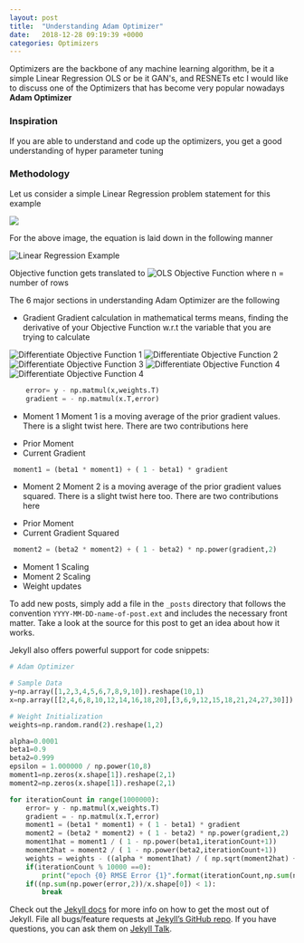 ```yaml
---
layout: post
title:  "Understanding Adam Optimizer"
date:   2018-12-28 09:19:39 +0000
categories: Optimizers
---
```


Optimizers are the backbone of any machine learning algorithm, be it a simple Linear Regression OLS or be it GAN's, and RESNETs etc
I would like to discuss one of the  Optimizers that has become very popular nowadays **Adam Optimizer**

### Inspiration
If you are able to understand and code up the optimizers, you get a good understanding of hyper parameter tuning

### Methodology

Let us consider a simple Linear Regression problem statement for this example

<img src="https://en.wikipedia.org/wiki/Ordinary_least_squares#/media/File:Linear_regression.svg">

For the above image, the equation is laid down in the following manner

<img src="https://latex.codecogs.com/svg.latex?\Large&space;y=w.x" title="Linear Regression Example"/>

Objective function gets translated to
<img src="https://latex.codecogs.com/svg.latex?\Large&space;\min\sum_{i}^{n}{(y_i-wx_i)}^2" title="OLS Objective Function"/>
where n = number of rows

The 6 major sections in understanding Adam Optimizer are the following
 *  Gradient
Gradient calculation in mathematical terms means, finding the derivative of your Objective Function w.r.t the variable that you are trying to calculate
<img src="https://latex.codecogs.com/svg.latex?\Large&space;Gradient=\frac{d}{dw}\min\sum_{i}^{n}{(y_i-wx_i)}^2" title="Differentiate Objective Function 1"/>
<img src="https://latex.codecogs.com/svg.latex?\Large&space;\frac{d}{dw}\min{(y-w.x)}^2" title="Differentiate Objective Function 2"/>
<img src="https://latex.codecogs.com/svg.latex?\Large&space;2{(y-wx)}\frac{d}{dw}{-w.x}" title="Differentiate Objective Function 3"/>
<img src="https://latex.codecogs.com/svg.latex?\Large&space;If\hspaceE={(y-wx)}" title="Differentiate Objective Function 4"/>
<img src="https://latex.codecogs.com/svg.latex?\Large&space;Gradient\hspace=\hspace-2Ex" title="Differentiate Objective Function 4"/>

```python
    error= y - np.matmul(x,weights.T)
    gradient = - np.matmul(x.T,error)
```
 *  Moment 1
Moment 1 is a moving average of the prior gradient values. There is a slight twist here. There are two contributions here
   - Prior Moment
   - Current Gradient
``` python
 moment1 = (beta1 * moment1) + ( 1 - beta1) * gradient
```

 *  Moment 2
Moment 2 is a moving average of the prior gradient values squared. There is a slight twist here too. There are two contributions here
 - Prior Moment 
 - Current Gradient Squared
``` python
 moment2 = (beta2 * moment2) + ( 1 - beta2) * np.power(gradient,2)
```
 *  Moment 1 Scaling
 *  Moment 2 Scaling
 *  Weight updates
 

To add new posts, simply add a file in the `_posts` directory that follows the convention `YYYY-MM-DD-name-of-post.ext` and includes the necessary front matter. Take a look at the source for this post to get an idea about how it works.

Jekyll also offers powerful support for code snippets:

``` python
# Adam Optimizer

# Sample Data
y=np.array([1,2,3,4,5,6,7,8,9,10]).reshape(10,1)
x=np.array([[2,4,6,8,10,12,14,16,18,20],[3,6,9,12,15,18,21,24,27,30]]).reshape(10,2)

# Weight Initialization
weights=np.random.rand(2).reshape(1,2)

alpha=0.0001
beta1=0.9
beta2=0.999
epsilon = 1.000000 / np.power(10,8)
moment1=np.zeros(x.shape[1]).reshape(2,1)
moment2=np.zeros(x.shape[1]).reshape(2,1)

for iterationCount in range(1000000):
    error= y - np.matmul(x,weights.T)
    gradient = - np.matmul(x.T,error)
    moment1 = (beta1 * moment1) + ( 1 - beta1) * gradient
    moment2 = (beta2 * moment2) + ( 1 - beta2) * np.power(gradient,2)
    moment1hat = moment1 / ( 1 - np.power(beta1,iterationCount+1))
    moment2hat = moment2 / ( 1 - np.power(beta2,iterationCount+1))
    weights = weights - ((alpha * moment1hat) / ( np.sqrt(moment2hat) + epsilon )).T
    if(iterationCount % 10000 ==0):
        print("epoch {0} RMSE Error {1}".format(iterationCount,np.sum(np.power(error,2))/x.shape[0]))
    if((np.sum(np.power(error,2))/x.shape[0]) < 1):
        break
```

Check out the [Jekyll docs][jekyll-docs] for more info on how to get the most out of Jekyll. File all bugs/feature requests at [Jekyll’s GitHub repo][jekyll-gh]. If you have questions, you can ask them on [Jekyll Talk][jekyll-talk].

[jekyll-docs]: https://jekyllrb.com/docs/home
[jekyll-gh]:   https://github.com/jekyll/jekyll
[jekyll-talk]: https://talk.jekyllrb.com/
